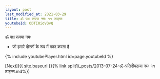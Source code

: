 ```yaml
---
layout: post
last_modified_at: 2021-03-29
title: ॐ पक्ष रूपया नमः ११ टाइम्स
youtubeId: ODTI0ioVQvQ
---
```

 
 
 ॐ पक्ष रूपया नमः  
 
 -  जो हमारे दोस्तों के रूप में मदद करता है 
 
  
 
  
 
 
 
 
 
 


{% include youtubePlayer.html id=page.youtubeId %}
 
[Next]({{ site.baseurl }}{% link  split1/_posts/2013-07-24-ॐ अतिदीपठाया नमः ११ टाइम्स.md%})
 
